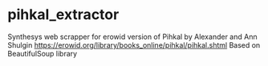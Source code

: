 # pihkal_extractor
Synthesys web scrapper for erowid version of Pihkal by Alexander and Ann Shulgin
https://erowid.org/library/books_online/pihkal/pihkal.shtml
Based on BeautifulSoup library
